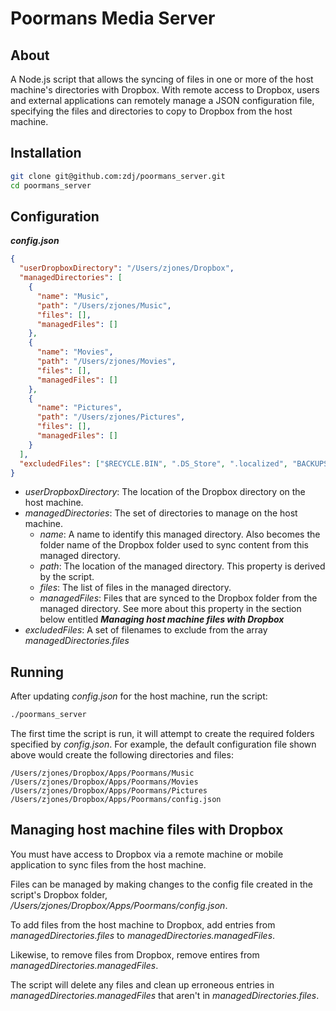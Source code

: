 # Poormans Media Server

## About

A Node.js script that allows the syncing of files in one or more of the host machine's directories with Dropbox. With remote access to Dropbox, users and external applications can remotely manage a JSON configuration file, specifying the files and directories to copy to Dropbox from the host machine.

## Installation

```bash
git clone git@github.com:zdj/poormans_server.git
cd poormans_server
```

## Configuration

***config.json***

```json
{
  "userDropboxDirectory": "/Users/zjones/Dropbox",
  "managedDirectories": [
    {
      "name": "Music",
      "path": "/Users/zjones/Music",
      "files": [],
      "managedFiles": []
    },
    {
      "name": "Movies",
      "path": "/Users/zjones/Movies",
      "files": [],
      "managedFiles": []
    },
    {
      "name": "Pictures",
      "path": "/Users/zjones/Pictures",
      "files": [],
      "managedFiles": []
    }
  ],
  "excludedFiles": ["$RECYCLE.BIN", ".DS_Store", ".localized", "BACKUPS"]
}
```

- *userDropboxDirectory*: The location of the Dropbox directory on the host machine.
- *managedDirectories*: The set of directories to manage on the host machine.
  - *name*: A name to identify this managed directory. Also becomes the folder name of the Dropbox folder used to sync content from this managed directory.
  - *path*: The location of the managed directory. This property is derived by the script.
  - *files*: The list of files in the managed directory.
  - *managedFiles*: Files that are synced to the Dropbox folder from the managed directory. See more about this property in the section below entitled ***Managing host machine files with Dropbox***
- *excludedFiles*: A set of filenames to exclude from the array *managedDirectories.files*

## Running

After updating *config.json* for the host machine, run the script:

```bash
./poormans_server
```

The first time the script is run, it will attempt to create the required folders specified by *config.json*. For example, the default configuration file shown above would create the following directories and files:

```
/Users/zjones/Dropbox/Apps/Poormans/Music
/Users/zjones/Dropbox/Apps/Poormans/Movies
/Users/zjones/Dropbox/Apps/Poormans/Pictures
/Users/zjones/Dropbox/Apps/Poormans/config.json
```

## Managing host machine files with Dropbox

You must have access to Dropbox via a remote machine or mobile application to sync files from the host machine.

Files can be managed by making changes to the config file created in the script's Dropbox folder, */Users/zjones/Dropbox/Apps/Poormans/config.json*.

To add files from the host machine to Dropbox, add entries from *managedDirectories.files* to *managedDirectories.managedFiles*.

Likewise, to remove files from Dropbox, remove entires from *managedDirectories.managedFiles*.

The script will delete any files and clean up erroneous entries in *managedDirectories.managedFiles* that aren't in *managedDirectories.files*.
